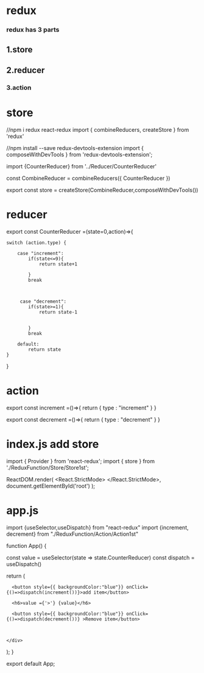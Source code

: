 # redux

### redux has 3 parts 

## 1.store
## 2.reducer
### 3.action 


# store
   
 //npm i redux react-redux
import { combineReducers, createStore } from 'redux'

//npm install --save redux-devtools-extension
import { composeWithDevTools } from 'redux-devtools-extension';

import {CounterReducer} from '../Reducer/CounterReducer'


const CombineReducer = combineReducers({
    CounterReducer
})

export const store = createStore(CombineReducer,composeWithDevTools())


# reducer 

export const CounterReducer =(state=0,action)=>{

    switch (action.type) {

        case "increment":
            if(state<=9){
                return state+1

            }
            break
           
        

         case "decrement":
            if(state>=1){
                return state-1
                

            }
            break
           
        default:
            return state
    }

}


# action 


export const increment =()=>{
    return {
        type : "increment"
    }
}

export const decrement =()=>{
    return {
        type : "decrement"
    }
}





# index.js add store 

import { Provider } from 'react-redux';
import { store } from './ReduxFunction/Store/Store1st';



ReactDOM.render(
  <React.StrictMode>
    <Provider store = {store1}>
    <App />
    </Provider>
  </React.StrictMode>,
  document.getElementById('root')
);



# app.js


import {useSelector,useDispatch} from "react-redux"
import {increment, decrement} from "./ReduxFunction/Action/Action1st"

function App() {
  

  const value = useSelector(state => state.CounterReducer)
  const dispatch = useDispatch()

 
  return (
    <div className="App">

      <button style={{ backgroundColor:"blue"}} onClick={()=>dispatch(increment())}>add item</button>

      <h6>value ={'>'} {value}</h6>

      <button style={{ backgroundColor:"blue"}} onClick={()=>dispatch(decrement())} >Remove item</button>


    
    </div>
  );
}

export default App;
